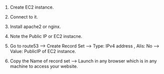 1. Create EC2 instance.

2. Connect to it.

3. Install apache2 or nginx.

4. Note the Public IP or EC2 instacne.

5. Go to route53 --> Create Record Set --> Type: IPv4 address , Alis: No --> Value: PublicIP of EC2 instance.

6. Copy the Name of record set --> Launch in any browser which is in any machine to access your website.
